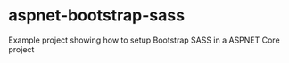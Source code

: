 # aspnet-bootstrap-sass
Example project showing how to setup Bootstrap SASS in a ASPNET Core project
